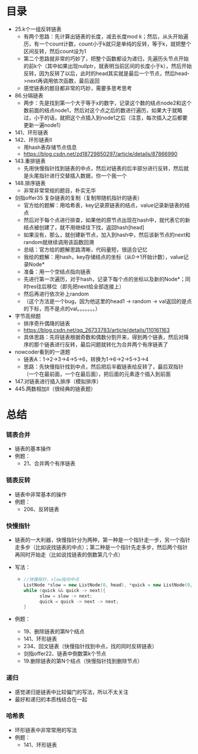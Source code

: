 # 目录

- 25.k个一组反转链表
  - 有两个思路：先计算出链表的长度，减去长度mod k；然后，从头开始遍历，有一个count计数，count小于k就只是单纯的反转，等于k，就把整个区间反转，然后count设为1
  - 第二个思路就非常的巧妙了，把整个函数都设为递归，先遍历头节点开始的前k个（其中如果出现nullptr，就表明当前区间的长度小于k），然后开始反转，因为反转了以后，此时的head其实就是最后一个节点，然后head->next再调用依次函数，最后返回
  - 感觉链表的题目都非常的巧妙，需要多思考思考
- 86.分隔链表
  - 两步：先是找到第一个大于等于x的数字，记录这个数的结点node2和这个数前面的结点node1，然后对这个点之后的数进行遍历，如果大于就略过，小于的话，就把这个点插入到node1之后（注意，每次插入之后都要更新一遍node1）
- 141、环形链表
- 142、环形链表II
  - 用hash表存储节点信息
  - https://blog.csdn.net/zd18729850297/article/details/87866990
- 143.重排链表
  - 先用快慢指针找到链表的中点，然后对链表的后半部分进行反转，然后就是头尾指针进行交替插入数据，你一个我一个
- 148.排序链表
  - 非常非常常规的题目，朴实无华
- 剑指offer35 复杂链表的复制（复制带随机指针的链表）
  - 官方给的题解：用哈希表，key记录原链表的结点，value记录新链表的结点
  - 然后对于每个点进行排查，如果他的原节点出现在hash中，就代表它的新结点被创建了，就不用继续往下找，返回hash[head]
  - 如果没有，那么，就创建新节点，加入到hash中，然后该新节点的next和random就继续调用该函数回溯
  - 总结：官方给的题解思路清晰，代码量短，很适合记忆
  - 我给的题解：用hash，key存储结点的坐标（从0->1开始计数），value记录Node*
  - 准备：用一个空结点指向链表
  - 先进行第一次遍历，对于hash，记录下每个点的坐标以及新的Node*；同时res往后移位（即先把next给全部连接上）
  - 然后再进行依次补上random
  - （这个方法是一个bug，因为他这里的head1 -> random -> val返回的是点的下标，而不是点的val。。。。。。。）
- 字节高频题
  - 排序奇升偶降的链表
  - https://blog.csdn.net/qq_26733783/article/details/110161163
  - 具体思路：先将链表根据奇数和偶数分割开来，得到两个链表，然后对降序的那个链表进行反转，最后问题就转化为合并两个有序链表了
- nowcoder看到的一道题
  - 链表A：1->2->3->4->5->6，转换为1->6->2->5->3->4
  - 思路：先快慢指针找到中点，然后把后半截链表给反转了，最后双指针（一个在最前面，一个在最后面），把后面的元素逐个插入到前面
- 147.对链表进行插入排序（模拟排序）
- 445.两数相加II（很经典的链表题）



# 总结

### 链表合并

- 链表的基本操作
- 例题：
  - 21、合并两个有序链表



### 链表反转

- 链表中非常基本的操作
- 例题：
  - 206、反转链表



### 快慢指针

- 链表的一大利器，快慢指针分为两种，第一种是一个指针走一步，另一个指针走多步（比如说找链表的中点）；第二种是一个指针先走多步，然后两个指针再同时开始走（比如说找链表的倒数第几个点）

- 写法：

  - ```cpp
    //快慢指针，slow指向中点
    ListNode *slow = new ListNode(0, head), *quick = new ListNode(0, head);
    while (quick && quick -> next){
          slow = slow -> next;
          quick = quick -> next -> next;
    }
    ```

- 例题：

  - 19、删除链表的第N个结点
  - 141、环形链表
  - 234、回文链表（快慢指针找到中点，找的同时反转链表）
  - 剑指offer22、链表中倒数第k个节点
  - 19.删除链表的第N个结点（快慢指针找到删除节点）



### 递归

- 感觉递归是链表中比较偏门的写法，所以不太关注
- 最好和递归的本质栈结合在一起



### 哈希表

- 环形链表中非常常用的写法
- 例题：
  - 141、环形链表
